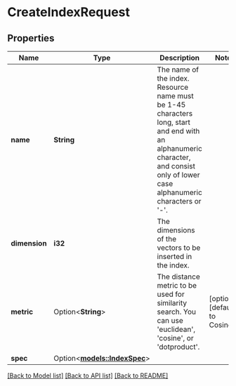 # CreateIndexRequest

## Properties

Name | Type | Description | Notes
------------ | ------------- | ------------- | -------------
**name** | **String** | The name of the index. Resource name must be 1-45 characters long, start and end with an alphanumeric character, and consist only of lower case alphanumeric characters or '-'.  | 
**dimension** | **i32** | The dimensions of the vectors to be inserted in the index. | 
**metric** | Option<**String**> | The distance metric to be used for similarity search. You can use 'euclidean', 'cosine', or 'dotproduct'. | [optional][default to Cosine]
**spec** | Option<[**models::IndexSpec**](IndexSpec.md)> |  | 

[[Back to Model list]](../README.md#documentation-for-models) [[Back to API list]](../README.md#documentation-for-api-endpoints) [[Back to README]](../README.md)


